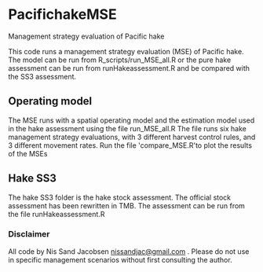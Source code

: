 # PacifichakeMSE
Management strategy evaluation of Pacific hake

This code runs a management strategy evaluation (MSE) of Pacific hake. The model can be run from R_scripts/run_MSE_all.R or  the pure hake assessment can be run from runHakeassessment.R and be compared with the SS3 assessment.

## Operating model
The MSE runs with a spatial operating model and the estimation model used in the hake assessment using the file run_MSE_all.R
The file runs six hake management strategy evaluations, with 3 different harvest control rules, and 3 different movement rates. Run the file 'compare_MSE.R'to plot the results of the MSEs

## Hake SS3
The hake SS3 folder is the hake stock assessment. The official stock assessment has been rewritten in TMB. The assessment can be run from the file runHakeassessment.R

### Disclaimer
All code by Nis Sand Jacobsen nissandjac@gmail.com . Please do not use in specific management scenarios without first consulting the author.  
